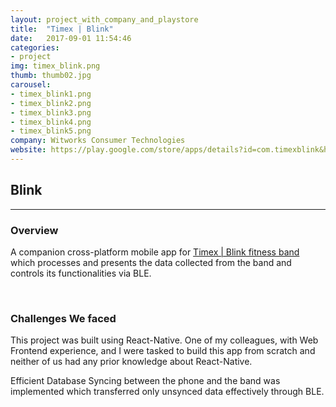 ```yaml
---
layout: project_with_company_and_playstore
title:  "Timex | Blink"
date:   2017-09-01 11:54:46
categories:
- project
img: timex_blink.png
thumb: thumb02.jpg
carousel:
- timex_blink1.png
- timex_blink2.png
- timex_blink3.png
- timex_blink4.png
- timex_blink5.png
company: Witworks Consumer Technologies
website: https://play.google.com/store/apps/details?id=com.timexblink&hl=en
---
```

## Blink
------------

### Overview
A companion cross-platform mobile app for [Timex | Blink fitness band](http://store.blink.watch/collections/timex-blink/) which processes and presents the data collected from the band and controls its functionalities via BLE.

<br>

### Challenges We faced
This project was built using React-Native. One of my colleagues, with Web Frontend experience, and I were tasked to build this app from scratch and neither of us had any prior knowledge about React-Native.

Efficient Database Syncing between the phone and the band was implemented which transferred only unsynced data effectively through BLE.